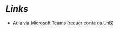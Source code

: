 # _Links_

- [Aula via Microsoft Teams (requer conta da UnB)](https://web.microsoftstream.com/video/93fc68a7-d3ce-4f36-aec4-5f6a44d517e2)
